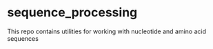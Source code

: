 # sequence_processing
This repo contains utilities for working with nucleotide and amino acid sequences
